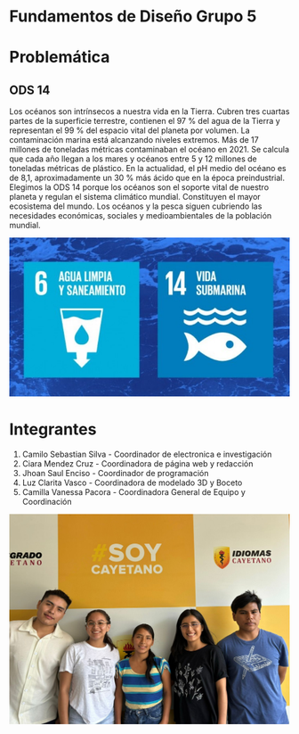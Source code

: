 
<h1>Fundamentos de Diseño Grupo 5</h1>
<h1>Problemática</h1>

<h2>ODS 14</h2>
<p>Los océanos son intrínsecos a nuestra vida en la Tierra. Cubren tres cuartas partes de la superficie terrestre, contienen el 97 % del agua de la Tierra y representan el 99 % del espacio vital del planeta por volumen.
La contaminación marina está alcanzando niveles extremos. Más de 17 millones de toneladas métricas contaminaban el océano en 2021. Se calcula que cada año llegan a los mares y océanos entre 5 y 12 millones de toneladas métricas de plástico.
En la actualidad, el pH medio del océano es de 8,1, aproximadamente un 30 % más ácido que en la época preindustrial. 
Elegimos la ODS 14 porque los océanos son el soporte vital de nuestro planeta y regulan el sistema climático mundial. Constituyen el mayor ecosistema del mundo.
Los océanos y la pesca siguen cubriendo las necesidades económicas, sociales y medioambientales de la población mundial.</p>









![](https://github.com/Kato7w7/Fundamento-Grupo_5/blob/main/FdD/Imagenes/ODS.jpg)


<h1>Integrantes</h1>
<ol>
  <li>Camilo Sebastian Silva - Coordinador de electronica e  investigación 
  <li>Ciara Mendez Cruz - Coordinadora de página web y redacción</li>
  <li>Jhoan Saul Enciso - Coordinador de programación</li>
  <li>Luz Clarita Vasco - Coordinadora de modelado 3D y Boceto</li>
  <li>Camilla Vanessa Pacora - Coordinadora General de Equipo y Coordinación</li>
</ol>

![](https://github.com/Kato7w7/Fundamento-Grupo_5/blob/main/FdD/Imagenes/GRUPO.jpeg)


